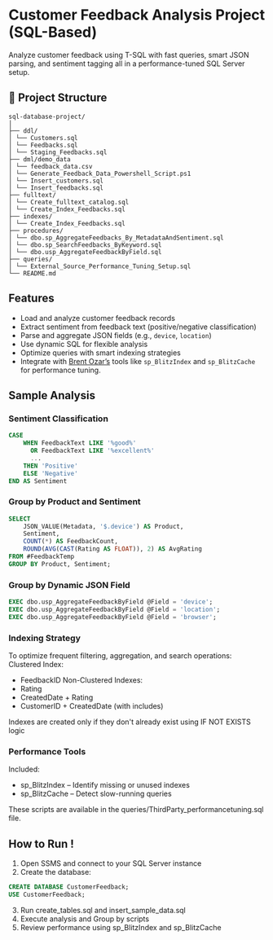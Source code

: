 # Customer Feedback Analysis Project (SQL-Based)
Analyze customer feedback using T-SQL with fast queries, smart JSON parsing, and sentiment tagging all in a performance-tuned SQL Server setup.

## 📂 Project Structure 

```
sql-database-project/
│
├── ddl/
│ └── Customers.sql
│ └── Feedbacks.sql
│ └── Staging_Feedbacks.sql
├── dml/demo_data
│ └── feedback_data.csv
│ └── Generate_Feedback_Data_Powershell_Script.ps1
│ └── Insert_customers.sql
│ └── Insert_feedbacks.sql
├── fulltext/
│ └── Create_fulltext_catalog.sql
│ └── Create_Index_Feedbacks.sql
├── indexes/
│ └── Create_Index_Feedbacks.sql
├── procedures/
│ └── dbo.sp_AggregateFeedbacks_By_MetadataAndSentiment.sql
│ └── dbo.sp_SearchFeedbacks_ByKeyword.sql
│ └── dbo.usp_AggregateFeedbackByField.sql
├── queries/
│ └── External_Source_Performance_Tuning_Setup.sql
└── README.md

```
## Features

- Load and analyze customer feedback records
- Extract sentiment from feedback text (positive/negative classification)
- Parse and aggregate JSON fields (e.g., `device`, `location`)
- Use dynamic SQL for flexible analysis
- Optimize queries with smart indexing strategies
- Integrate with [Brent Ozar’s](https://www.brentozar.com/) tools like `sp_BlitzIndex` and `sp_BlitzCache` for performance tuning.

## Sample Analysis

### Sentiment Classification

```sql
CASE
    WHEN FeedbackText LIKE '%good%' 
      OR FeedbackText LIKE '%excellent%' 
      ...
    THEN 'Positive'
    ELSE 'Negative'
END AS Sentiment

```
### Group by Product and Sentiment
```sql
SELECT 
    JSON_VALUE(Metadata, '$.device') AS Product,
    Sentiment,
    COUNT(*) AS FeedbackCount,
    ROUND(AVG(CAST(Rating AS FLOAT)), 2) AS AvgRating
FROM #FeedbackTemp
GROUP BY Product, Sentiment;

```
### Group by Dynamic JSON Field
```sql
EXEC dbo.usp_AggregateFeedbackByField @Field = 'device';
EXEC dbo.usp_AggregateFeedbackByField @Field = 'location';
EXEC dbo.usp_AggregateFeedbackByField @Field = 'browser';

```

### Indexing Strategy
To optimize frequent filtering, aggregation, and search operations:
Clustered Index: 
- FeedbackID
Non-Clustered Indexes:
- Rating
- CreatedDate + Rating 
- CustomerID + CreatedDate (with includes)

Indexes are created only if they don't already exist using IF NOT EXISTS logic

### Performance Tools
Included:
- sp_BlitzIndex – Identify missing or unused indexes
- sp_BlitzCache – Detect slow-running queries

These scripts are available in the queries/ThirdParty_performancetuning.sql file.

## How to Run !
1. Open SSMS and connect to your SQL Server instance
2. Create the database:

```sql
CREATE DATABASE CustomerFeedback;
USE CustomerFeedback;
```
3. Run create_tables.sql and insert_sample_data.sql
4. Execute analysis and Group by scripts
5. Review performance using sp_BlitzIndex and sp_BlitzCache